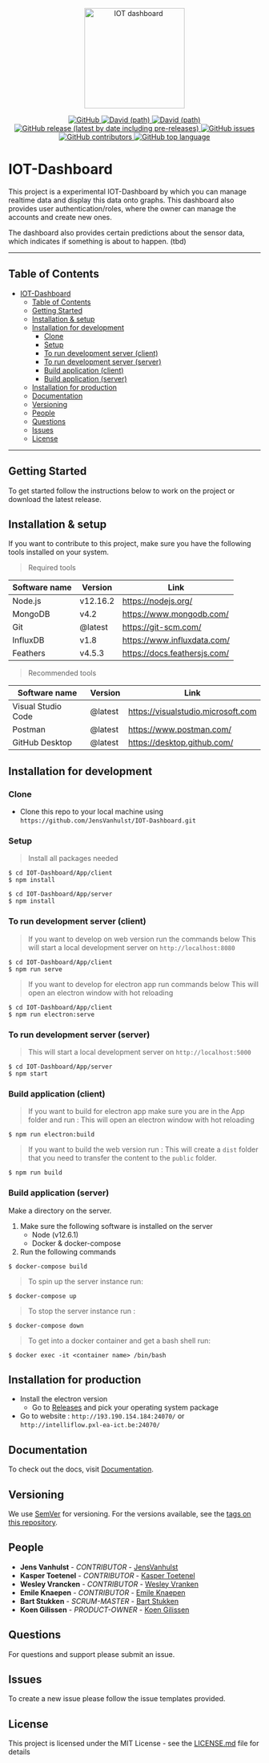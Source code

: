 <p align="center">
  <a href="https://github.com/JensVanhulst/IOT-Dashboard" target="_blank" rel="noopener noreferrer">
    <img width="200" src="https://cdn.pixabay.com/photo/2018/04/21/02/11/iot-3337536_960_720.png" alt="IOT dashboard">
  </a>
</p>

<p align="center">
   <a href="https://opensource.org/licenses/MIT">
    <img alt="GitHub" src="https://img.shields.io/github/license/JensVanhulst/IOT-Dashboard?style=for-the-badge">
  </a>

  <a href="https://github.com/JensVanhulst/IOT-Dashboard/network/dependencies">
    <img alt="David (path)" src="https://img.shields.io/david/JensVanhulst/IOT-Dashboard?label=Website%20dependencies&path=App%2Fclient&style=for-the-badge">
  </a>

  <a href="https://github.com/JensVanhulst/IOT-Dashboard/network/dependencies">
    <img alt="David (path)" src="https://img.shields.io/david/JensVanhulst/IOT-Dashboard?label=Server%20dependencies&path=App%2Fserver&style=for-the-badge">
  </a>

  <a href="https://github.com/JensVanhulst/IOT-Dashboard/releases">
    <img alt="GitHub release (latest by date including pre-releases)" src="https://img.shields.io/github/v/release/JensVanhulst/IOT-Dashboard?include_prereleases&style=for-the-badge">
  </a>

  <a href="https://github.com/JensVanhulst/IOT-Dashboard/issues">
    <img alt="GitHub issues" src="https://img.shields.io/github/issues/JensVanhulst/IOT-Dashboard?style=for-the-badge">
  </a>

  <a href="https://github.com/JensVanhulst/IOT-Dashboard/graphs/contributors">
    <img alt="GitHub contributors" src="https://img.shields.io/github/contributors/JensVanhulst/IOT-Dashboard?style=for-the-badge" alt="Contributions">
  </a>

  <a href="#">
    <img alt="GitHub top language" src="https://img.shields.io/github/languages/top/JensVanhulst/IOT-Dashboard?style=for-the-badge" alt="Language">
  </a>
</p>


# IOT-Dashboard

This project is a experimental IOT-Dashboard by which you can manage realtime data and display this data onto graphs. 
This dashboard also provides user authentication/roles, where the owner can manage the accounts and create new ones.

The dashboard also provides certain predictions about the sensor data, which indicates if something is about to happen. (tbd) 

---

## Table of Contents

- [IOT-Dashboard](#iot-dashboard)
  - [Table of Contents](#table-of-contents)
  - [Getting Started](#getting-started)
  - [Installation & setup](#installation--setup)
  - [Installation for development](#installation-for-development)
    - [Clone](#clone)
    - [Setup](#setup)
    - [To run development server (client)](#to-run-development-server-client)
    - [To run development server (server)](#to-run-development-server-server)
    - [Build application (client)](#build-application-client)
    - [Build application (server)](#build-application-server)
  - [Installation for production](#installation-for-production)
  - [Documentation](#documentation)
  - [Versioning](#versioning)
  - [People](#people)
  - [Questions](#questions)
  - [Issues](#issues)
  - [License](#license)

---

## Getting Started

To get started follow the instructions below to work on the project or download the latest release.

## Installation & setup
If you want to contribute to this project, 
make sure you have the following tools installed on your system.

> Required tools

| Software name  | Version  | Link                         |
|----------------|----------| ---------------------------- |
| Node.js        | v12.16.2 | https://nodejs.org/          |
| MongoDB        | v4.2     | https://www.mongodb.com/     |
| Git            | @latest  | https://git-scm.com/         |  
| InfluxDB       | v1.8     | https://www.influxdata.com/  | 
| Feathers       | v4.5.3   | https://docs.feathersjs.com/ |

> Recommended tools

| Software name      | Version | Link                               |
|--------------------|---------| ---------------------------------- |
| Visual Studio Code | @latest | https://visualstudio.microsoft.com |
| Postman            | @latest | https://www.postman.com/           |
| GitHub Desktop     | @latest | https://desktop.github.com/        |

## Installation for development

### Clone

- Clone this repo to your local machine using `https://github.com/JensVanhulst/IOT-Dashboard.git`

### Setup

> Install all packages needed

```shell
$ cd IOT-Dashboard/App/client
$ npm install

$ cd IOT-Dashboard/App/server
$ npm install
```

### To run development server (client)

> If you want to develop on web version run the commands below
> This will start a local development server on `http://localhost:8080`

```shell
$ cd IOT-Dashboard/App/client
$ npm run serve
```

> If you want to develop for electron app run commands below
> This will open an electron window with hot reloading

```shell
$ cd IOT-Dashboard/App/client
$ npm run electron:serve
```

### To run development server (server)

> This will start a local development server on `http://localhost:5000`

```shell
$ cd IOT-Dashboard/App/server
$ npm start
```

### Build application (client)

> If you want to build for electron app make sure you are in the App folder and run :
> This will open an electron window with hot reloading

```shell
$ npm run electron:build
```

> If you want to build the web version run :
> This will create a `dist` folder that you need to transfer the content to the `public` folder.

```shell
$ npm run build
```

### Build application (server)

Make a directory on the server. 

1. Make sure the following software is installed on the server
   - Node (v12.6.1)
   - Docker & docker-compose
2. Run the following commands

```shell
$ docker-compose build
```

> To spin up the server instance run:

```shell
$ docker-compose up
```

> To stop the server instance run :

```shell
$ docker-compose down
```

> To get into a docker container and get a bash shell run:

```shell
$ docker exec -it <container name> /bin/bash
```

## Installation for production

- Install the electron version
  - Go to [Releases](https://github.com/JensVanhulst/IOT-Dashboard/releases) and pick your operating system package
- Go to website : `http://193.190.154.184:24070/` or `http://intelliflow.pxl-ea-ict.be:24070/`

## Documentation

To check out the docs, visit [Documentation](https://vanhulstjens.gitbook.io/iot-dashboard/).

## Versioning

We use [SemVer](http://semver.org/) for versioning. For the versions available, see the [tags on this repository](https://github.com/your/project/tags).

## People

- **Jens Vanhulst** - _CONTRIBUTOR_ - [JensVanhulst](https://github.com/JensVanhulst)
- **Kasper Toetenel** - _CONTRIBUTOR_ - [Kasper Toetenel](https://github.com/SheldonPi1999)
- **Wesley Vrancken** - _CONTRIBUTOR_ - [Wesley Vranken](https://github.com/wesvr)
- **Emile Knaepen** - _CONTRIBUTOR_ - [Emile Knaepen](https://github.com/eknaepen)
- **Bart Stukken** - _SCRUM-MASTER_ - [Bart Stukken](https://github.com/Bart-PXL)
- **Koen Gilissen** - _PRODUCT-OWNER_ - [Koen Gilissen](https://github.com/koen-gilissen)

## Questions

For questions and support please submit an issue.

## Issues

To create a new issue please follow the issue templates provided.

## License

This project is licensed under the MIT License - see the [LICENSE.md](LICENSE.md) file for details

